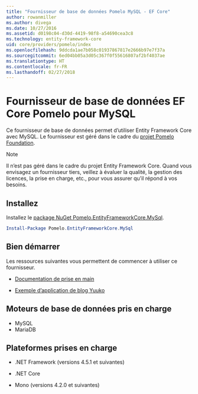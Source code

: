 ```yaml
---
title: "Fournisseur de base de données Pomelo MySQL - EF Core"
author: rowanmiller
ms.author: divega
ms.date: 10/27/2016
ms.assetid: d0198c04-d30d-4419-98f8-a54690cea3c8
ms.technology: entity-framework-core
uid: core/providers/pomelo/index
ms.openlocfilehash: 9ddcda1ae7b058c01937867817e2666b97e7f37a
ms.sourcegitcommit: 6ed04bb05a3d05c367f0f55616807af2bf4037ae
ms.translationtype: HT
ms.contentlocale: fr-FR
ms.lasthandoff: 02/27/2018
---
```

# <a name="pomelo-ef-core-database-provider-for-mysql"></a>Fournisseur de base de données EF Core Pomelo pour MySQL

Ce fournisseur de base de données permet d’utiliser Entity Framework Core avec MySQL. Le fournisseur est géré dans le cadre du [projet Pomelo Foundation](https://github.com/PomeloFoundation/Pomelo.EntityFrameworkCore.MySql).

> [!NOTE]  
>
> Il n’est pas géré dans le cadre du projet Entity Framework Core. Quand vous envisagez un fournisseur tiers, veillez à évaluer la qualité, la gestion des licences, la prise en charge, etc., pour vous assurer qu’il répond à vos besoins.

## <a name="install"></a>Installez

Installez le [package NuGet Pomelo.EntityFrameworkCore.MySql](https://www.nuget.org/packages/Pomelo.EntityFrameworkCore.MySql).

``` powershell
Install-Package Pomelo.EntityFrameworkCore.MySql
```

## <a name="get-started"></a>Bien démarrer

Les ressources suivantes vous permettent de commencer à utiliser ce fournisseur.
* [Documentation de prise en main](https://github.com/PomeloFoundation/Pomelo.EntityFrameworkCore.MySql/blob/master/README.md#getting-started)

* [Exemple d’application de blog Yuuko](https://github.com/PomeloFoundation/YuukoBlog)

## <a name="supported-database-engines"></a>Moteurs de base de données pris en charge

* MySQL
* MariaDB

## <a name="supported-platforms"></a>Plateformes prises en charge

* .NET Framework (versions 4.5.1 et suivantes)

* .NET Core

* Mono (versions 4.2.0 et suivantes)
